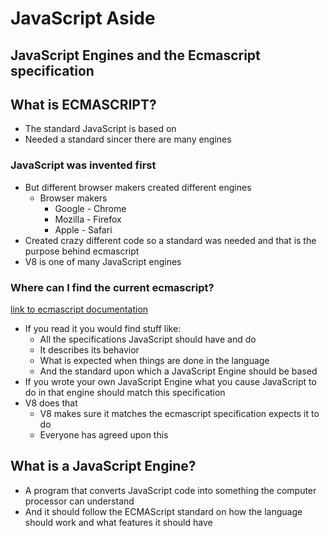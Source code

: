 # JavaScript Aside
## JavaScript Engines and the Ecmascript specification

## What is ECMASCRIPT?
* The standard JavaScript is based on
* Needed a standard sincer there are many engines

### JavaScript was invented first
* But different browser makers created different engines
    - Browser makers
        + Google - Chrome
        + Mozilla - Firefox
        + Apple - Safari
* Created crazy different code so a standard was needed and that is the purpose behind ecmascript
* V8 is one of many JavaScript engines

### Where can I find the current ecmascript?
[link to ecmascript documentation](https://www.ecma-international.org/publications/standards/Ecma-262.htm)

* If you read it you would find stuff like:
    - All the specifications JavaScript should have and do
    - It describes its behavior
    - What is expected when things are done in the language
    - And the standard upon which a JavaScript Engine should be based
* If you wrote your own JavaScript Engine what you cause JavaScript to do in that engine should match this specification
* V8 does that
    - V8 makes sure it matches the ecmascript specification expects it to do
    - Everyone has agreed upon this

## What is a JavaScript Engine?
* A program that converts JavaScript code into something the computer processor can understand 
* And it should follow the ECMAScript standard on how the language should work and what features it should have
